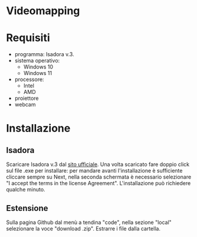 # Videomapping #

# Requisiti
  - programma:
    Isadora v.3. 
  - sistema operativo:
    - Windows 10
    - Windows 11
  - processore:
    - Intel
    - AMD
  - proiettore
  - webcam 
# Installazione
## Isadora
Scaricare Isadora v.3 dal [sito ufficiale](https://troikatronix.com/get-it/). Una volta scaricato fare doppio click sul file .exe per installare: per mandare avanti l'installazione è sufficiente cliccare sempre su Next, nella seconda schermata è necessario selezionare "I accept the terms in the license Agreement". L'installazione può richiedere qualche minuto.

## Estensione
Sulla pagina Github dal menù a tendina "code", nella sezione "local" selezionare la voce "download .zip". Estrarre i file dalla cartella.

<!--
## Come usare l'estensione
show stages 
1. MAPPING
      - creare le forme
      - ridimensionare le forme
      - muovere le forme
2. PERSONALIZZAZIONE
      - inserire contenuti (disabled color, immagini/video, effetti)
      - contenuti personalizzati (installazione webcam, registratore, contenuti live, inserire)
## licenza
## esempi
1. MAPPING
      - creare le forme
      - ridimensionare le forme
      - muovere le forme
2. PERSONALIZZAZIONE
      - inserire contenuti 
      - sequence
      - animate picture
      - contenuti personalizzati 
## errori nell'utilizzo
   - se scompare la patch 
   - wecam non funziona
-->  
